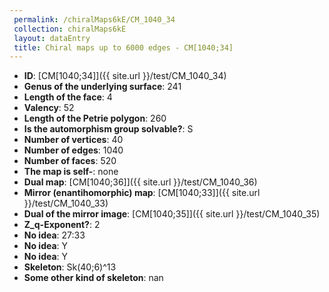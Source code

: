 ```yaml
--- 
 permalink: /chiralMaps6kE/CM_1040_34 
 collection: chiralMaps6kE
 layout: dataEntry
 title: Chiral maps up to 6000 edges - CM[1040;34]
---
```


- **ID**: [CM[1040;34]]({{ site.url }}/test/CM_1040_34)
- **Genus of the underlying surface**: 241
- **Length of the face**: 4
- **Valency**: 52
- **Length of the Petrie polygon**: 260
- **Is the automorphism group solvable?**: S
- **Number of vertices**: 40
- **Number of edges**: 1040
- **Number of faces**: 520
- **The map is self-**: none
- **Dual map**: [CM[1040;36]]({{ site.url }}/test/CM_1040_36)
- **Mirror (enantihomorphic) map**: [CM[1040;33]]({{ site.url }}/test/CM_1040_33)
- **Dual of the mirror image**: [CM[1040;35]]({{ site.url }}/test/CM_1040_35)
- **Z_q-Exponent?**: 2
- **No idea**:  27:33
- **No idea**: Y
- **No idea**: Y
- **Skeleton**: Sk(40;6)^13
- **Some other kind of skeleton**: nan
